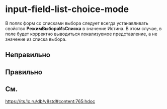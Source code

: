 # input-field-list-choice-mode

В полях форм со списками выбора следует всегда устанавливать свойство **РежимВыбораИзСписка** в значение Истина. В этом случае, в поле будет корректно выводиться локализуемое представление, а не значение из списка выбора.

## Неправильно

## Правильно

## См.

https://its.1c.ru/db/v8std#content:765:hdoc
